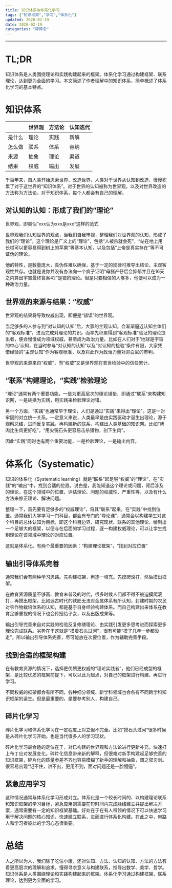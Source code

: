 ```yaml
---
title: 知识体系与体系化学习
tags: ["知识框架","学习","体系化"]
updated: 2020-02-19
date: 2020-02-19
categories: "碎碎念"
---
```

---
# TL;DR
知识体系是人类围绕理论和实践构建起来的框架。体系化学习通过构建框架、联系理论，达到更为全面的学习。本文简述了作者理解中的知识体系，简单概述了体系化学习的基本特点。

# 知识体系
|    | 世界观   | 方法论   | 认知迭代   | 
|:----|:----|:----|:----|
| 是什么   | 理论   | 实践   | 新解   | 
| 怎么做   | 联系 | 体系 | 容纳 | 
| 来源   | 抽象   | 理论   | 渠道   | 
| 结果 | 权威 | 输出 | 发展   | 

千百年来，自人类开始思索世界、改造世界，人类对于世界从认知到改造，慢慢积累了对于这世界的“知识体系”。对于世界的认知被称为世界观，以及对世界改造的方法称为方法论。对于知识体系，每个人都会有自己的理解。
<!--more-->

## 对认知的认知：形成了我们的“理论”
世界观，即类似”xxx认为xxx是xxx“这样的范式

世界观我们认知世界的观点，当我们自我审视，整理我们对世界观的认知，形成了我们的“理论”。这个理论是广义上的“理论”，包括“人被杀就会死”，“站在地上用长棍可以更容易得到树上的苹果”等基本认知，以及包括”上帝是真实存在“等不可证伪的理论。

他的特性，是数量庞大，真伪性难以确保，基于一定的规律可推导出结论，主观客观性共存。也就是说你并没有办法向一个疯子证明“母猪产仔后会抑郁并且在16天之内算出宇宙最终答案42”是错的理论。但是只要相信的人够多，他便可以成为一种政治力量。

## 世界观的来源与结果：“权威”
世界观的结果将导致权威出现，即便是“错误”的世界观。

当足够多的人参与到“对认知的认知”后，大家的主观认知，会渐渐逼近认知主体们的“客观标准”，进而完成对理论的共识。而率先积累得到“客观标准”验证的理论提出者，便会慢慢成为领域权威，甚至成为政治力量。比如在人们对于‘地球是宇宙的中心’认知，在当时参与“对认知的认知”以及“对认知的检验”条件有限，大家凭借经验的“主观认知”作为客观标准，以及将此作为政治力量对哥白尼的审判。

世界观的来源来自“权威”，而“权威”又是世界观在普世检验中的信任累计。

## “联系”构建理论，“实践”检验理论
“理论”通常有两个重要功能，一是为更高层次的理论铺垫，即通过“联系”来构建知识网，一是转换为实践，用实践来检验理论对错。

另一个方面，“实践”也通常早于理论，人们是通过“实践”来得出“理论”。这是一对牢固的对立统一关系。一定意义来说，人类最早是由实践驱动才诞生出理论，源于观察总结，进而反复实践，再构建新的联系，构建出人类基础的知识网。比如“烤肉比生肉更好吃”，“用尖锐石头更容易击杀猎物，剖下生肉”。

因此“实践”同时也有两个重要功能，一是检验理论，一是输出内容。

# 体系化（Systematic）
知识的体系化（Systematic learning）就是“联系”起足够“权威”的“理论”，在”实践“的“输出“中，找到合适的位置。说白是，我能知道这个理论或问题，背后涉及的理论，在这个领域中的位置，评估理论、问题的权威性、严重性等，以及有什么方法来修正理论、解决问题。

整理一下，首先要有足够多的“权威理论”，将其“联系”起来，在“实践“中找到位置。通常我们大学学习一门科目，都会有专门的“导论课”，通常会以构建学生对这个科目的总体认知为目标，即这个科目边界、研究现状、联系的其他理论，绘制出一个足够大的框架，以便与在后面的学习过程，逐一构建权威理论，可以让学生找到理论在该领域中理论的对应位置。

这就是体系化。有两个最重要的因素：“构建理论框架”，“找到对应位置”

## 输出引导体系完善
通常我们会有两种学习思路。先构建框架，再逐一填充。先摸爬滚打，然后摸出框架。

在教育资源质量不够高、教育未普及的时代，很多时候人们都不得不被迫摸爬滚打，再摸出框架。比如远古时代的铁匠无法对金属体系有所认知，封建时期的农民对农作物栽培体系的认知，都是基于自身经验构建体系。而自己构建出来体系在教育足够重视的情况下也会传授给子女，以及出版成果等。

输出引导完善来自对实践的检验反复修缮理论、由实践引发更多思考进而探索更多理论完成联系。劣势在于这就是“摸着石头过河”，很有可能“摸了几年一步都没走”。所以输出引导体系完善，尽可能放在次要位置，作为辅助完善手段。

## 找到合适的框架构建
在有教育资源的情况下，选择更优质更权威的“理论实践者”，他们已经成型的框架，是比较优质的框架前提下，可以以此为起点，对自己的框架进行构建，再进行学习。

不同权威的框架都会有所不同，各种细分领域、新学科领域也会各有不同跨学科知识框架的诞生。但是最重要的，是要参考别人，构建自己。

## 碎片化学习
碎片化学习和体系化学习在一定程度上对立但不完全。比如”摸石头过河“很多时候是从碎片化学习开始。也是当代很多人的学习现状。

碎片化学习最合适的定位在于，对已构建的世界观和方法论进行更新补充，快速打上布丁应对发展变化。碎片化信息带来新的解释，但很难对新手构建起足够完善的知识框架，碎片化的质量参差不齐也容易模糊了新手的理解和抽象，谓之双刃剑。很容易出现“记不住，讲不出，更用不到，面对问题还是一脸懵逼”。

## 紧急应用学习
这种情况通常与体系化学习形成对立。体系化是一个较长时间的、以构建理论联系和知识框架的学习目标，紧急应用则需要在短时间内完成脉络建立并提出解决方案，通常需要有一定的知识框架基础。好处在于在有人带领的情况下可以快速学习用于解决问题的核心知识，快速建立联系，进而进行体系化构建。在此之中，带路人和学习者彼此的学习心态很重要。

# 总结
人之所以为人，我们除了吃住小康，还对认知、方法、认知的认知、方法的方法有着更高层次的理解和追求，懂得寻求意义与构建联系，推导出数学、美学、哲学。知识体系是人类围绕理论和实践构建起来的框架。体系化学习通过构建框架、联系理论，达到更为全面的学习。

